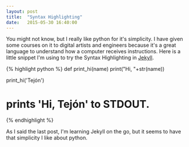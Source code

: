 ```yaml
---
layout: post
title:  "Syntax Highlighting"
date:   2015-05-30 16:40:00
---
```

You might not know, but I really like python for it's simplicity. I have given some courses on it to digital artists and engineers because it's a great language to understand how a computer receives instructions. Here is a little snippet I'm using to try the Syntax Highlighting in [Jekyll][jekyll].

{% highlight python %}
def print_hi(name)
    print("Hi, "+str(name))

print_hi('Tejón')
# prints 'Hi, Tejón' to STDOUT.
{% endhighlight %}

As I said the last post, I'm learning Jekyll on the go, but it seems to have that simplicity I like about python.

[jekyll]:      http://jekyllrb.com
